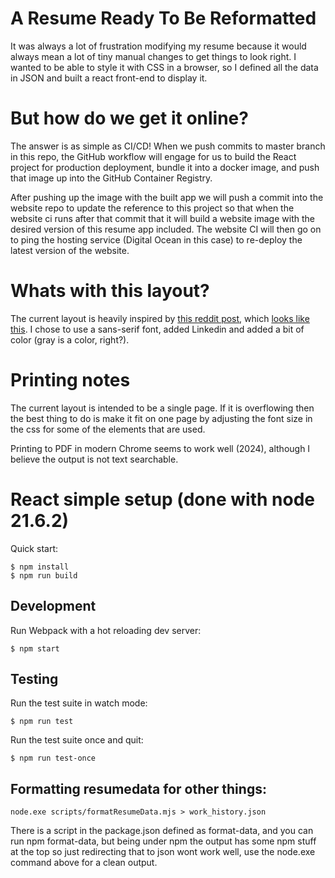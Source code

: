 # A Resume Ready To Be Reformatted
It was always a lot of frustration modifying my resume because it would always mean a lot of tiny manual changes to get things to look right. I wanted to be able to style it with CSS in a browser, so I defined all the data in JSON and built a react front-end to display it.

# But how do we get it online?
The answer is as simple as CI/CD! When we push commits to master branch in this repo, the GitHub workflow will engage for us to build the React project for production deployment, bundle it into a docker image, and push that image up into the GitHub Container Registry. 

After pushing up the image with the built app we will push a commit into the website repo to update the reference to this project so that when the website ci runs after that commit that it will build a website image with the desired version of this resume app included. The website CI will then go on to ping the hosting service (Digital Ocean in this case) to re-deploy the latest version of the website.

# Whats with this layout?
The current layout is heavily inspired by [this reddit post](https://www.reddit.com/r/jobs/comments/7y8k6p/im_an_exrecruiter_for_some_of_the_top_companies/), which [looks like this](https://imgur.com/gallery/Y5sHcAI). I chose to use a sans-serif font, added Linkedin and added a bit of color (gray is a color, right?). 

# Printing notes
The current layout is intended to be a single page. If it is overflowing then the best thing to do is make it fit on one page by adjusting the font size in the css for some of the elements that are used.

Printing to PDF in modern Chrome seems to work well (2024), although I believe the output is not text searchable.

# React simple setup (done with node 21.6.2)

Quick start:

```
$ npm install
$ npm run build
````

## Development

Run Webpack with a hot reloading dev server:

```
$ npm start
```

## Testing

Run the test suite in watch mode:

```
$ npm run test
```

Run the test suite once and quit:

```
$ npm run test-once
```

## Formatting resumedata for other things:
`node.exe scripts/formatResumeData.mjs > work_history.json`

There is a script in the package.json defined as format-data, and you can run npm format-data, but being under npm the output has some npm stuff at the top so just redirecting that to json wont work well, use the node.exe command above for a clean output.